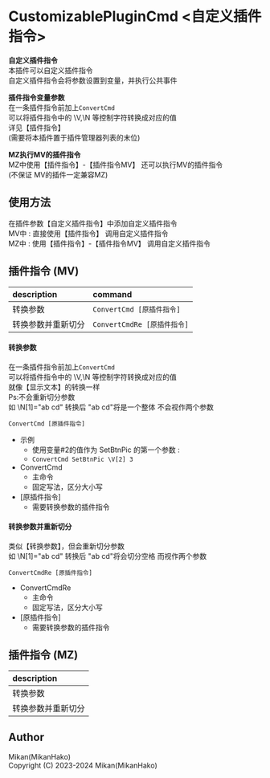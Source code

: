 # CustomizablePluginCmd <自定义插件指令>

**自定义插件指令**  
本插件可以自定义插件指令  
自定义插件指令会将参数设置到变量，并执行公共事件  

**插件指令变量参数**  
在一条插件指令前加上`ConvertCmd`  
可以将插件指令中的 \V,\N 等控制字符转换成对应的值  
详见【插件指令】  
(需要将本插件置于插件管理器列表的末位)  

**MZ执行MV的插件指令**  
MZ中使用【插件指令】-【插件指令MV】 还可以执行MV的插件指令  
(不保证 MV的插件一定兼容MZ)  


## 使用方法

在插件参数【自定义插件指令】中添加自定义插件指令  
MV中 : 直接使用【插件指令】 调用自定义插件指令  
MZ中 : 使用【插件指令】-【插件指令MV】 调用自定义插件指令  


## 插件指令 (MV)

| description           | command                      |
| :-------------------- | :--------------------------- |
| 转换参数             | `ConvertCmd [原插件指令]`  |
| 转换参数并重新切分 | `ConvertCmdRe [原插件指令]` |

#### 转换参数
在一条插件指令前加上`ConvertCmd`  
可以将插件指令中的 \V,\N 等控制字符转换成对应的值  
就像【显示文本】的转换一样  
Ps:不会重新切分参数  
   如 \N[1]="ab cd" 转换后 "ab cd"将是一个整体 不会视作两个参数  

`ConvertCmd [原插件指令]`
  + 示例
    * 使用变量#2的值作为 SetBtnPic 的第一个参数 :
    * `ConvertCmd SetBtnPic \V[2] 3`
  + ConvertCmd
    - 主命令
    - 固定写法，区分大小写
  + [原插件指令]
    - 需要转换参数的插件指令

#### 转换参数并重新切分
类似【转换参数】，但会重新切分参数  
如 \N[1]="ab cd" 转换后 "ab cd"将会切分空格 而视作两个参数  

`ConvertCmdRe [原插件指令]`
  + ConvertCmdRe
    - 主命令
    - 固定写法，区分大小写
  + [原插件指令]
    - 需要转换参数的插件指令


## 插件指令 (MZ)

| description        |
| :----------------- |
| 转换参数           |
| 转换参数并重新切分 |


## Author
Mikan(MikanHako)  
Copyright (C) 2023-2024 Mikan(MikanHako)  
